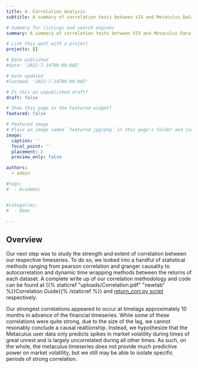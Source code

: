 ```yaml
---
title: 4. Correlation Analysis
subtitle: A summary of correlation tests between VIX and Metaculus Data

# Summary for listings and search engines
summary: A summary of correlation tests between VIX and Metaculus Data

# Link this post with a project
projects: []

# Date published
#date: '2022-7-14T00:00:00Z'

# Date updated
#lastmod: '2022-7-14T00:00:00Z'

# Is this an unpublished draft?
draft: false

# Show this page in the Featured widget?
featured: false

# Featured image
# Place an image named `featured.jpg/png` in this page's folder and customize its options here.
image:
  caption: ''
  focal_point: ''
  placement: 2
  preview_only: false

authors:
  - admin

#tags:
#  - Academic


#categories:
#  - Demo

---
```


## Overview

Our next step was to study the strength and extent of correlation between our respective timeseries. To do so, we looked into a handful of statistical methods ranging from pearson correlation and granger causality to autocorrelation and dynamic time wrapping methods between the returns of each dataset. A complete write up of our correlation methodology and code can be found at {{% staticref "uploads/Correlation.pdf" "newtab" %}}Correlation Guide{{% /staticref %}} and [return_corr.py script](https://github.com/VJ-Varanasi/VIX-Metaculus/blob/master/return_corr.py) respectively. 

Our strongest correlations appeared to occur at timelags approximately 10 months in advance of the financial timeseries. While some of these correlations were quite strong, due to the size of the lag, we cannot resonably conclude a causal realtionship. Instead, we hypothesize that the Metaculus user data only predicts spikes in market volatility during times of great unrest and is largely uncorrelated during all other times. As such, on the whole, the metaculus timeseries does not provide much predictive power on market volatility, but we still may be able to isolate specific periods of strong correlation.







